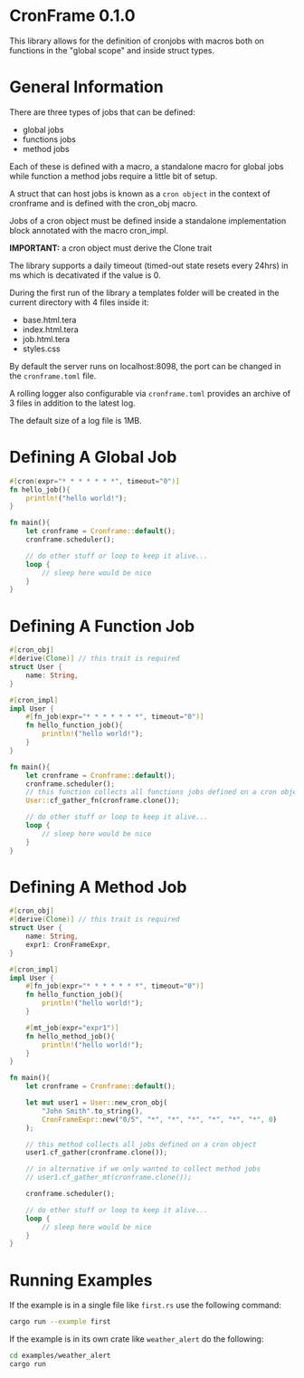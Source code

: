 # CronFrame 0.1.0

This library allows for the definition of cronjobs with macros both on functions in the "global scope" and inside struct types.

# General Information
There are three types of jobs that can be defined:
- global jobs
- functions jobs
- method jobs

Each of these is defined with a macro, a standalone macro for global jobs while function a method jobs require a little bit of setup.

A struct that can host jobs is known as a `cron object` in the context of cronframe and is defined with the cron_obj macro.

Jobs of a cron object must be defined inside a standalone implementation block annotated with the macro cron_impl.

**IMPORTANT:** a cron object must derive the Clone trait

The library supports a daily timeout (timed-out state resets every 24hrs) in ms which is decativated if the value is 0.

During the first run of the library a templates folder will be created in the current directory with 4 files inside it:
- base.html.tera
- index.html.tera
- job.html.tera
- styles.css

By default the server runs on localhost:8098, the port can be changed in the `cronframe.toml` file.

A rolling logger also configurable via `cronframe.toml` provides an archive of 3 files in addition to the latest log.

The default size of a log file is 1MB.

# Defining A Global Job
```rust
#[cron(expr="* * * * * * *", timeout="0")]    
fn hello_job(){
    println!("hello world!");
}

fn main(){
    let cronframe = Cronframe::default();
    cronframe.scheduler();

    // do other stuff or loop to keep it alive...
    loop {
        // sleep here would be nice
    }
}
```

# Defining A Function Job
```rust
#[cron_obj]
#[derive(Clone)] // this trait is required
struct User {
    name: String,
}

#[cron_impl]
impl User {
    #[fn_job(expr="* * * * * * *", timeout="0")]    
    fn hello_function_job(){
        println!("hello world!");
    }
}

fn main(){
    let cronframe = Cronframe::default();
    cronframe.scheduler();
    // this function collects all functions jobs defined on a cron object
    User::cf_gather_fn(cronframe.clone());

    // do other stuff or loop to keep it alive...
    loop {
        // sleep here would be nice
    }
}
```

# Defining A Method Job
```rust
#[cron_obj]
#[derive(Clone)] // this trait is required
struct User {
    name: String,
    expr1: CronFrameExpr,
}

#[cron_impl]
impl User {
    #[fn_job(expr="* * * * * * *", timeout="0")]    
    fn hello_function_job(){
        println!("hello world!");
    }

    #[mt_job(expr="expr1")]    
    fn hello_method_job(){
        println!("hello world!");
    }
}

fn main(){
    let cronframe = Cronframe::default();

    let mut user1 = User::new_cron_obj(
        "John Smith".to_string(),
        CronFrameExpr::new("0/5", "*", "*", "*", "*", "*", "*", 0)
    );

    // this method collects all jobs defined on a cron object
    user1.cf_gather(cronframe.clone());

    // in alternative if we only wanted to collect method jobs
    // user1.cf_gather_mt(cronframe.clone());

    cronframe.scheduler();

    // do other stuff or loop to keep it alive...
    loop {
        // sleep here would be nice
    }
}
```

# Running Examples
If the example is in a single file like `first.rs` use the following command:
```bash
cargo run --example first
```

If the example is in its own crate like `weather_alert` do the following:
```bash
cd examples/weather_alert
cargo run
```